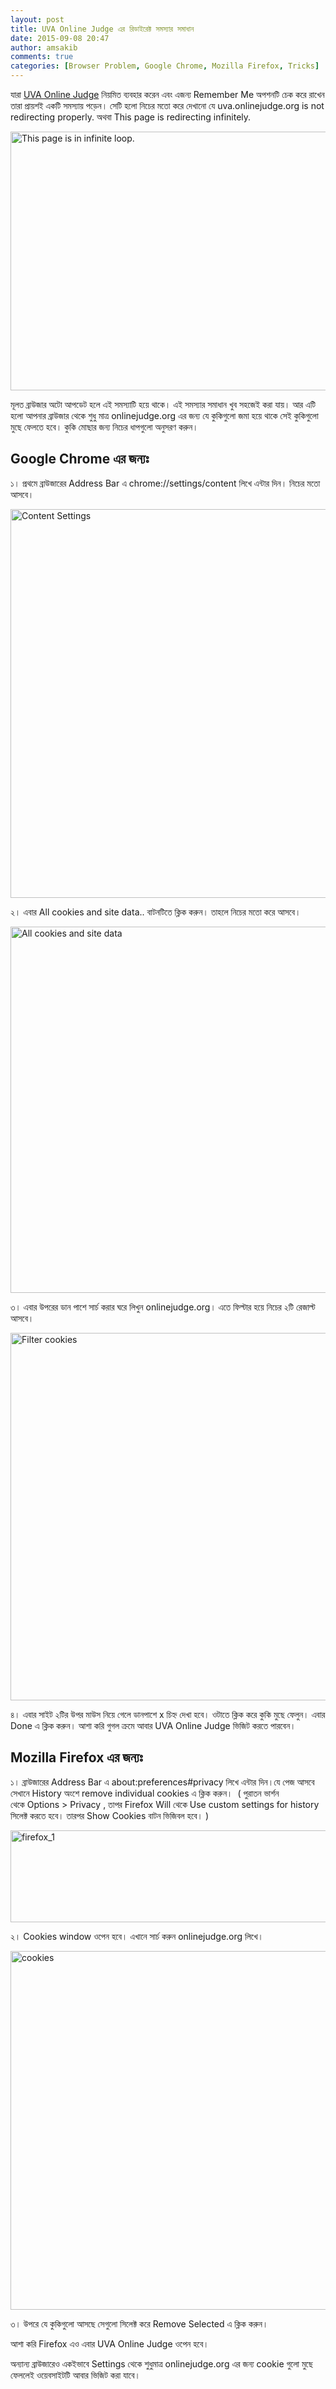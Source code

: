 ```yaml
---
layout: post
title: UVA Online Judge এর রিডাইরেক্ট সমস্যার সমাধান
date: 2015-09-08 20:47
author: amsakib
comments: true
categories: [Browser Problem, Google Chrome, Mozilla Firefox, Tricks]
---
```

যারা <a href="http://uva.onlinejudge.org" target="_blank">UVA Online Judge</a> নিয়মিত ব্যবহার করেন এবং এজন্য Remember Me অপশনটি চেক করে রাখেন তারা প্রায়শই একটি সমস্যায় পড়েন। সেটি হলো নিচের মতো করে দেখানো যে uva.onlinejudge.org is not redirecting properly. অথবা This page is redirecting infinitely.

<a href="http://amsakib.cf/blog/wp-content/uploads/2015/09/11996273_469436679895840_2088166614_o.jpg"><img class="aligncenter size-full wp-image-81" src="http://amsakib.cf/blog/wp-content/uploads/2015/09/11996273_469436679895840_2088166614_o.jpg" alt="This page is in infinite loop." width="819" height="414" /></a>

মূলত ব্রাউজার অটো আপডেট হলে এই সমস্যাটি হয়ে থাকে। এই সমস্যার সমাধান খুব সহজেই করা যায়। আর এটি হলো আপনার ব্রাউজার থেকে শুধু মাত্র onlinejudge.org এর জন্য যে কুকিগুলো জমা হয়ে থাকে সেই কুকিগুলো মুছে ফেলতে হবে। কুকি মোছার জন্য নিচের ধাপগুলো অনুসরণ করুন।
<h2>Google Chrome এর জন্যঃ</h2>
১। প্রথমে ব্রাউজারের Address Bar এ chrome://settings/content লিখে এন্টার দিন। নিচের মতো আসবে।

<a href="http://amsakib.cf/blog/wp-content/uploads/2015/09/chrome_1.png"><img class="aligncenter size-full wp-image-82" src="http://amsakib.cf/blog/wp-content/uploads/2015/09/chrome_1.png" alt="Content Settings" width="666" height="622" /></a>

২। এবার All cookies and site data.. বাটনটিতে ক্লিক করুন। তাহলে নিচের মতো করে আসবে।

<a href="http://amsakib.cf/blog/wp-content/uploads/2015/09/chrome_2.png"><img class="aligncenter size-full wp-image-83" src="http://amsakib.cf/blog/wp-content/uploads/2015/09/chrome_2.png" alt="All cookies and site data" width="731" height="586" /></a>

৩। এবার উপরের ডান পাশে সার্চ করার ঘরে লিখুন onlinejudge.org। এতে ফিল্টার হয়ে নিচের ২টি রেজাল্ট আসবে।

<a href="http://amsakib.cf/blog/wp-content/uploads/2015/09/chrome_3.png"><img class="aligncenter size-full wp-image-84" src="http://amsakib.cf/blog/wp-content/uploads/2015/09/chrome_3.png" alt="Filter cookies" width="795" height="588" /></a>

৪। এবার সাইট ২টির উপর মাউস নিয়ে গেলে ডানপাশে x চিহ্ন দেখা হবে। ওটাতে ক্লিক করে কুকি মুছে ফেলুন। এবার Done এ ক্লিক করুন। আশা করি গুগল ক্রমে আবার UVA Online Judge ভিজিট করতে পারবেন।
<h2>Mozilla Firefox এর জন্যঃ</h2>
১। ব্রাউজারের Address Bar এ about:preferences#privacy লিখে এন্টার দিন।যে পেজ আসবে সেখানে History অংশে remove individual cookies এ ক্লিক করুন।  ( পুরাতন ভার্শন থেকে Options &gt; Privacy , তাপর Firefox Will থেকে Use custom settings for history সিলেক্ট করতে হবে। তারপর Show Cookies বাটন ভিজিবল হবে। )

<a href="http://amsakib.cf/blog/wp-content/uploads/2015/09/firefox_1.png"><img class="aligncenter size-full wp-image-87" src="http://amsakib.cf/blog/wp-content/uploads/2015/09/firefox_1.png" alt="firefox_1" width="805" height="147" /></a>

২। Cookies window ওপেন হবে। এখানে সার্চ করুন onlinejudge.org লিখে।

<a href="http://amsakib.cf/blog/wp-content/uploads/2015/09/cookies.png"><img class="aligncenter size-full wp-image-88" src="http://amsakib.cf/blog/wp-content/uploads/2015/09/cookies.png" alt="cookies" width="574" height="574" /></a>

৩। উপরে যে কুকিগুলো আসছে সেগুলো সিলেক্ট করে Remove Selected এ ক্লিক করুন।

আশা করি Firefox এও এবার UVA Online Judge ওপেন হবে।

অন্যান্য ব্রাউজারেও একইভাবে Settings থেকে শুধুমাত্র onlinejudge.org এর জন্য cookie গুলো মুছে ফেললেই ওয়েবসাইটটি আবার ভিজিট করা যাবে।
